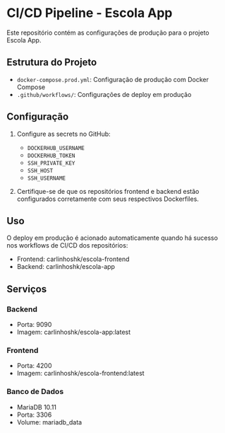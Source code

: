 # CI/CD Pipeline - Escola App

Este repositório contém as configurações de produção para o projeto Escola App.

## Estrutura do Projeto

- `docker-compose.prod.yml`: Configuração de produção com Docker Compose
- `.github/workflows/`: Configurações de deploy em produção

## Configuração

1. Configure as secrets no GitHub:
   - `DOCKERHUB_USERNAME`
   - `DOCKERHUB_TOKEN`
   - `SSH_PRIVATE_KEY`
   - `SSH_HOST`
   - `SSH_USERNAME`

2. Certifique-se de que os repositórios frontend e backend estão configurados corretamente com seus respectivos Dockerfiles.

## Uso

O deploy em produção é acionado automaticamente quando há sucesso nos workflows de CI/CD dos repositórios:
- Frontend: carlinhoshk/escola-frontend
- Backend: carlinhoshk/escola-app

## Serviços

### Backend
- Porta: 9090
- Imagem: carlinhoshk/escola-app:latest

### Frontend
- Porta: 4200
- Imagem: carlinhoshk/escola-frontend:latest

### Banco de Dados
- MariaDB 10.11
- Porta: 3306
- Volume: mariadb_data 